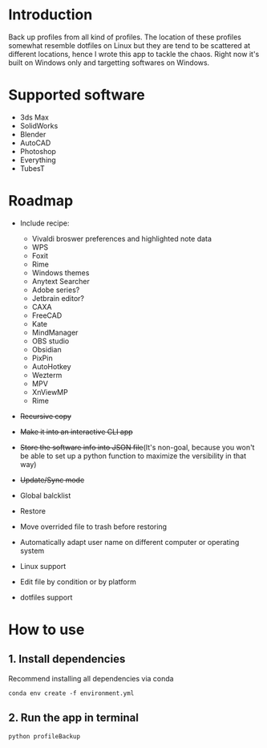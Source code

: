 # Introduction
Back up profiles from all kind of profiles. The location of these profiles somewhat resemble dotfiles on Linux but they are tend to be scattered at different locations, hence I wrote this app to tackle the chaos. Right now it's built on Windows only and targetting softwares on Windows.
# Supported software
* 3ds Max
* SolidWorks
* Blender
* AutoCAD
* Photoshop
* Everything
* TubesT
# Roadmap
* Include recipe:
    * Vivaldi broswer preferences and highlighted note data
    * WPS
    * Foxit
    * Rime
    * Windows themes
    * Anytext Searcher
    * Adobe series?
    * Jetbrain editor?
    * CAXA
    * FreeCAD
    * Kate
    * MindManager
    * OBS studio
    * Obsidian
    * PixPin
    * AutoHotkey
    * Wezterm
    * MPV
    * XnViewMP
    * Rime

* ~~Recursive copy~~
* ~~Make it into an interactive CLI app~~
* ~~Store the software info into JSON file~~(It's non-goal, because you won't be able to set up a python function to maximize the versibility in that way)
* ~~Update/Sync mode~~
* Global balcklist
* Restore
* Move overrided file to trash before restoring
* Automatically adapt user name on different computer or operating system
* Linux support
* Edit file by condition or by platform
* dotfiles support
# How to use
## 1. Install dependencies
Recommend installing all dependencies via conda
```shell
conda env create -f environment.yml
```
## 2. Run the app in terminal
```shell
python profileBackup
```
